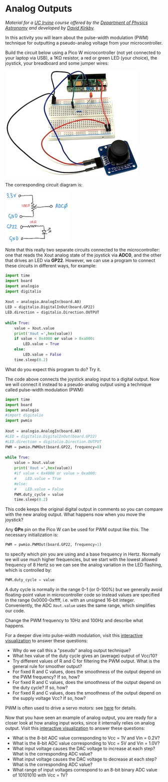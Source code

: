 # Analog Outputs

*Material for a [UC Irvine](https://uci.edu/) course offered by the [Department of Physics Astronomy](https://www.physics.uci.edu/) and developed by [David Kirkby](https://faculty.sites.uci.edu/dkirkby/).*

In this activity you will learn about the pulse-width modulation (PWM) technique for outputting a pseudo-analog voltage from your microcontroller.

Build the circuit below using a Pico W microcontroller (not yet connected to your laptop via USB), a 1KΩ resistor, a red or green LED (your choice), the joystick, your breadboard and some jumper wires:

![LED powered via USB](img/aout-circuit.jpg)

The corresponding circuit diagram is:

![LED circuit diagram](img/aout-diag.jpg)

Note that this really two separate circuits connected to the microcontroller: one that reads the Xout analog state of the joystick via **ADC0**, and the other that drives an LED via **GP22**.  However, we can use a program to connect these circuits in different ways, for example:
```python
import time
import board
import analogio
import digitalio

Xout = analogio.AnalogIn(board.A0)
LED = digitalio.DigitalInOut(board.GP22)
LED.direction = digitalio.Direction.OUTPUT

while True:
    value = Xout.value
    print('Xout =',hex(value))
    if value < 0x4000 or value > 0xa000:
        LED.value = True
    else:
        LED.value = False
    time.sleep(0.2)
```
What do you expect this program to do?  Try it.

The code above connects the joystick analog input to a digital output.  Now we will connect it instead to a pseudo-analog output using a technique called pulse-width modulation (PWM):
```python
import time
import board
import analogio
#import digitalio
import pwmio

Xout = analogio.AnalogIn(board.A0)
#LED = digitalio.DigitalInOut(board.GP22)
#LED.direction = digitalio.Direction.OUTPUT
PWM = pwmio.PWMOut(board.GP22, frequency=8)

while True:
    value = Xout.value
    print('Xout =',hex(value))
    #if value < 0x4000 or value > 0xa000:
    #    LED.value = True
    #else:
    #    LED.value = False
    PWM.duty_cycle = value
    time.sleep(0.2)
```
This code keeps the original digital output in comments so you can compare with the new analog output.  What happens now when you move the joystick?

Any **GPn** pin on the Pico W can be used for PWM output like this. The necessary initialization is:
```python
PWM = pwmio.PWMOut(board.GP22, frequency=1)
```
to specify which pin you are using and a base frequency in Hertz.  Normally we will use much higher frequencies, but we start with the lowest allowed frequency of 8 Hertz so we can see the analog variation in the LED flashing, which is controlled by:
```python
PWM.duty_cycle = value
```
A duty cycle is normally in the range 0-1 (or 0-100%) but we generally avoid floating-point value in microcontroller code so instead values are specified in the range 0x0000-0xffff, i.e. with an unsigned 16-bit integer.  Conveniently, the ADC `Xout.value` uses the same range, which simplifies our code.

Change the PWM frequency to 10Hz and 100Hz and describe what happens.

For a deeper dive into pulse-width modulation, visit this [interactive visualization](https://observablehq.com/embed/@dkirkby/pwm@450?cells=intro%2CpwmPlot%2Cviewof+dutyCycle%2Cviewof+pwmFreq%2Cviewof+filterR%2Cviewof+filterC%2Cfooter) to answer these questions:
 - Why do we call this a "pseudo" analog output technique?
 - What hex value of the duty cycle gives an (average) output of Vcc/10?
 - Try different values of R and C for filtering the PWM output. What is the general rule for smoother output?
 - For fixed R and C values, does the smoothness of the output depend on the PWM frequency?  If so, how?
 - For fixed R and C values, does the smoothness of the output depend on the duty cycle?  If so, how?
 - For fixed R and C values, does the smoothness of the output depend on the supply voltage Vcc?  If so, how?

PWM is often used to drive a servo motors: see [here](motors.md) for details.

Now that you have seen an example of analog output, you are ready for a closer look at how analog input works, since it internally relies on analog output.  Visit this [interactive visualization](https://observablehq.com/embed/@dkirkby/adc?cells=intro%2Cviewof+nbits%2Cviewof+theBit%2Cdiagram%2Cviewof+Vin%2Cviewof+Vcc%2Cplot%2Cfooter) to answer these questions:
 - What is the 8-bit ADC value corresponding to Vcc = 1V and Vin = 0.2V?
 - What is the 8-bit ADC value corresponding to Vcc = 5V and Vin = 1.0V?
 - What input voltage causes the DAC voltage to increase at each step?  What is the corresponding ADC value?
 - What input voltage causes the DAC voltage to decrease at each step?  What is the corresponding ADC value?
 - What range of input voltages correspond to an 8-bit binary ADC value of 10101010 with Vcc = 1V?
